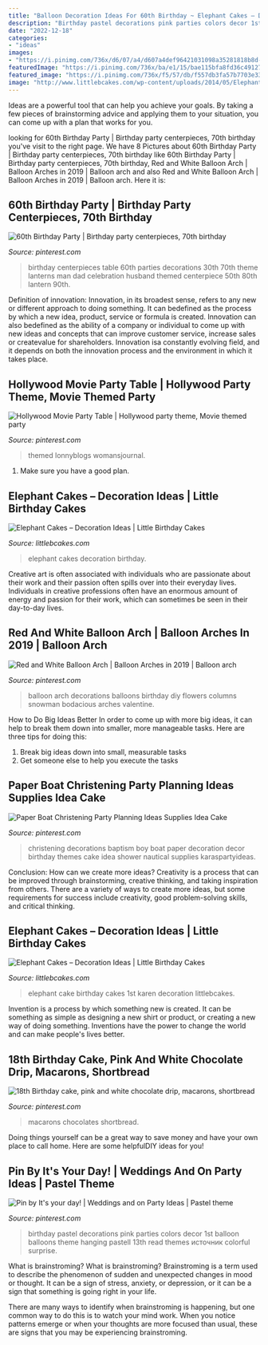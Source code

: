 ```yaml
---
title: "Balloon Decoration Ideas For 60th Birthday ~ Elephant Cakes – Decoration Ideas"
description: "Birthday pastel decorations pink parties colors decor 1st balloon balloons theme hanging pastell 13th read themes источник colorful surprise"
date: "2022-12-18"
categories:
- "ideas"
images:
- "https://i.pinimg.com/736x/d6/07/a4/d607a4def96421031098a35281818b8d--christening-decorations-christening-party.jpg"
featuredImage: "https://i.pinimg.com/736x/ba/e1/15/bae115bfa8fd36c49127f100fe8a9d40.jpg"
featured_image: "https://i.pinimg.com/736x/f5/57/db/f557db3fa57b7703e33a52cf83315317.jpg?b=t"
image: "http://www.littlebcakes.com/wp-content/uploads/2014/05/Elephant-Cakes-Pictures.jpg"
---
```



Ideas are a powerful tool that can help you achieve your goals. By taking a few pieces of brainstorming advice and applying them to your situation, you can come up with a plan that works for you.

	

		
looking for 60th Birthday Party | Birthday party centerpieces, 70th birthday you've visit to the right page. We have 8 Pictures about 60th Birthday Party | Birthday party centerpieces, 70th birthday like 60th Birthday Party | Birthday party centerpieces, 70th birthday, Red and White Balloon Arch | Balloon Arches in 2019 | Balloon arch and also Red and White Balloon Arch | Balloon Arches in 2019 | Balloon arch. Here it is:
		
    
## 60th Birthday Party | Birthday Party Centerpieces, 70th Birthday

<img loading=lazy src="https://i.pinimg.com/736x/29/2f/11/292f11785c7a012157bdaffda02fba65--table-lanterns-lantern-centerpieces.jpg" onerror="this.onerror=null;this.src='https://tse3.mm.bing.net/th?id=OIP.zABWQ7xy47PYMJk0tq3oQwHaLJ&amp;pid=15.1';" alt="60th Birthday Party | Birthday party centerpieces, 70th birthday">

_Source: pinterest.com_

>birthday centerpieces table 60th parties decorations 30th 70th theme lanterns man dad celebration husband themed centerpiece 50th 80th lantern 90th. 

	

Definition of innovation:
Innovation, in its broadest sense, refers to any new or different approach to doing something. It can bedefined as the process by which a new idea, product, service or formula is created. Innovation can also bedefined as the ability of a company or individual to come up with new ideas and concepts that can improve customer service, increase sales or createvalue for shareholders. Innovation isa constantly evolving field, and it depends on both the innovation process and the environment in which it takes place.

    
## Hollywood Movie Party Table | Hollywood Party Theme, Movie Themed Party

<img loading=lazy src="https://i.pinimg.com/736x/ba/e1/15/bae115bfa8fd36c49127f100fe8a9d40.jpg" onerror="this.onerror=null;this.src='https://tse4.mm.bing.net/th?id=OIP.pGEsM8Vv11PuDTRkZB6L5QHaHc&amp;pid=15.1';" alt="Hollywood Movie Party Table | Hollywood party theme, Movie themed party">

_Source: pinterest.com_

>themed lonnyblogs womansjournal. 

	

1. Make sure you have a good plan.

    
## Elephant Cakes – Decoration Ideas | Little Birthday Cakes

<img loading=lazy src="http://www.littlebcakes.com/wp-content/uploads/2014/05/Elephant-Cakes-Pictures.jpg" onerror="this.onerror=null;this.src='https://tse1.mm.bing.net/th?id=OIP.l9SgONiXWVrfqIOHPYd1UAHaF3&amp;pid=15.1';" alt="Elephant Cakes – Decoration Ideas | Little Birthday Cakes">

_Source: littlebcakes.com_

>elephant cakes decoration birthday. 

	

Creative art is often associated with individuals who are passionate about their work and their passion often spills over into their everyday lives. Individuals in creative professions often have an enormous amount of energy and passion for their work, which can sometimes be seen in their day-to-day lives.

    
## Red And White Balloon Arch | Balloon Arches In 2019 | Balloon Arch

<img loading=lazy src="https://i.pinimg.com/736x/f5/57/db/f557db3fa57b7703e33a52cf83315317.jpg?b=t" onerror="this.onerror=null;this.src='https://tse2.mm.bing.net/th?id=OIP.x3kIu6u3nuQ0cdiaLf22iQHaNM&amp;pid=15.1';" alt="Red and White Balloon Arch | Balloon Arches in 2019 | Balloon arch">

_Source: pinterest.com_

>balloon arch decorations balloons birthday diy flowers columns snowman bodacious arches valentine. 

	

How to Do Big Ideas Better
In order to come up with more big ideas, it can help to break them down into smaller, more manageable tasks. Here are three tips for doing this:
1. Break big ideas down into small, measurable tasks
2. Get someone else to help you execute the tasks

    
## Paper Boat Christening Party Planning Ideas Supplies Idea Cake

<img loading=lazy src="https://i.pinimg.com/736x/d6/07/a4/d607a4def96421031098a35281818b8d--christening-decorations-christening-party.jpg" onerror="this.onerror=null;this.src='https://tse1.mm.bing.net/th?id=OIP.8plHIuFhPaFx_kobYBJHIAHaLK&amp;pid=15.1';" alt="Paper Boat Christening Party Planning Ideas Supplies Idea Cake">

_Source: pinterest.com_

>christening decorations baptism boy boat paper decoration decor birthday themes cake idea shower nautical supplies karaspartyideas. 

	

Conclusion: How can we create more ideas?
Creativity is a process that can be improved through brainstorming, creative thinking, and taking inspiration from others. There are a variety of ways to create more ideas, but some requirements for success include creativity, good problem-solving skills, and critical thinking.

    
## Elephant Cakes – Decoration Ideas | Little Birthday Cakes

<img loading=lazy src="https://www.littlebcakes.com/wp-content/uploads/2014/05/Elephant-Cake-Images.jpg" onerror="this.onerror=null;this.src='https://tse4.mm.bing.net/th?id=OIP.lzlTJhX1_wAFufW09OdovQHaJ4&amp;pid=15.1';" alt="Elephant Cakes – Decoration Ideas | Little Birthday Cakes">

_Source: littlebcakes.com_

>elephant cake birthday cakes 1st karen decoration littlebcakes. 

	

Invention is a process by which something new is created. It can be something as simple as designing a new shirt or product, or creating a new way of doing something. Inventions have the power to change the world and can make people's lives better.

    
## 18th Birthday Cake, Pink And White Chocolate Drip, Macarons, Shortbread

<img loading=lazy src="https://i.pinimg.com/736x/d2/fa/40/d2fa40901cda47e8296e5101fc6e4e00.jpg" onerror="this.onerror=null;this.src='https://tse4.mm.bing.net/th?id=OIP.Zb01vRlKzZA_dfdaZMqBwQHaJ3&amp;pid=15.1';" alt="18th Birthday cake, pink and white chocolate drip, macarons, shortbread">

_Source: pinterest.com_

>macarons chocolates shortbread. 

	

Doing things yourself can be a great way to save money and have your own place to call home. Here are some helpfulDIY ideas for you!

    
## Pin By It&#039;s Your Day! | Weddings And On Party Ideas | Pastel Theme

<img loading=lazy src="https://i.pinimg.com/736x/d7/ff/eb/d7ffeb6d7f45eb0e4656900410166b31.jpg" onerror="this.onerror=null;this.src='https://tse4.mm.bing.net/th?id=OIP.2Da3nMy5dNr03cygI7dFVgHaLH&amp;pid=15.1';" alt="Pin by It&#039;s your day! | Weddings and on Party Ideas | Pastel theme">

_Source: pinterest.com_

>birthday pastel decorations pink parties colors decor 1st balloon balloons theme hanging pastell 13th read themes источник colorful surprise. 

	

What is brainstroming?
What is brainstroming?
 Brainstroming is a term used to describe the phenomenon of sudden and unexpected changes in mood or thought. It can be a sign of stress, anxiety, or depression, or it can be a sign that something is going right in your life.

There are many ways to identify when brainstroming is happening, but one common way to do this is to watch your mind work. When you notice patterns emerge or when your thoughts are more focused than usual, these are signs that you may be experiencing brainstroming.

